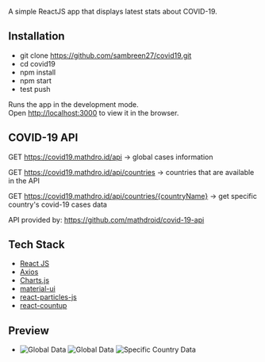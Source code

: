 A simple ReactJS app that displays latest stats about COVID-19.

## Installation
- git clone https://github.com/sambreen27/covid19.git
- cd covid19
- npm install
- npm start
- test push

Runs the app in the development mode.<br />
Open [http://localhost:3000](http://localhost:3000) to view it in the browser.

## COVID-19 API

GET https://covid19.mathdro.id/api -> global cases information

GET https://covid19.mathdro.id/api/countries -> countries that are available in the API

GET https://covid19.mathdro.id/api/countries/{countryName} -> get specific country's covid-19 cases data

API provided by: https://github.com/mathdroid/covid-19-api


## Tech Stack

- [React JS](https://github.com/facebook/react)
- [Axios](https://github.com/axios/axios)
- [Charts.js](https://github.com/chartjs/Chart.js)
- [material-ui](https://github.com/mui-org/material-ui)
- [react-particles-js](https://github.com/Wufe/react-particles-js)
- [react-countup](https://github.com/glennreyes/react-countup)

## Preview

- ![Global Data](https://github.com/sambreen27/covid19/blob/master/src/images/covid1.png) 
![Global Data](https://github.com/sambreen27/covid19/blob/master/src/images/covid2.png) 
![Specific Country Data](https://github.com/sambreen27/covid19/blob/master/src/images/covid3.png)











